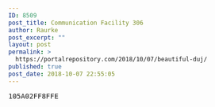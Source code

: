 ```yaml
---
ID: 8509
post_title: Communication Facility 306
author: Raurke
post_excerpt: ""
layout: post
permalink: >
  https://portalrepository.com/2018/10/07/beautiful-duj/
published: true
post_date: 2018-10-07 22:55:05
---
```

<pre>105A02FF8FFE</pre>